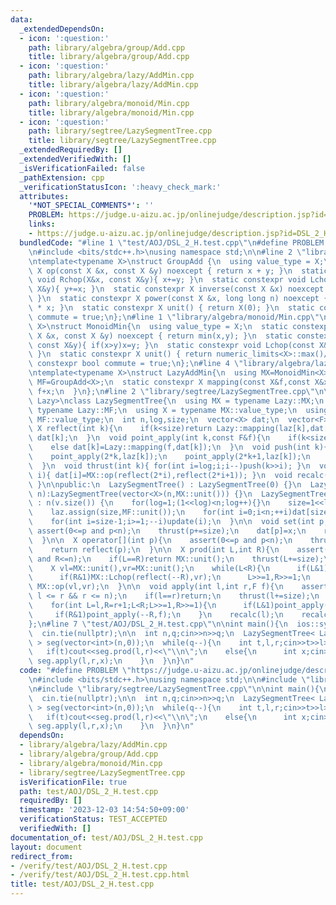```yaml
---
data:
  _extendedDependsOn:
  - icon: ':question:'
    path: library/algebra/group/Add.cpp
    title: library/algebra/group/Add.cpp
  - icon: ':question:'
    path: library/algebra/lazy/AddMin.cpp
    title: library/algebra/lazy/AddMin.cpp
  - icon: ':question:'
    path: library/algebra/monoid/Min.cpp
    title: library/algebra/monoid/Min.cpp
  - icon: ':question:'
    path: library/segtree/LazySegmentTree.cpp
    title: library/segtree/LazySegmentTree.cpp
  _extendedRequiredBy: []
  _extendedVerifiedWith: []
  _isVerificationFailed: false
  _pathExtension: cpp
  _verificationStatusIcon: ':heavy_check_mark:'
  attributes:
    '*NOT_SPECIAL_COMMENTS*': ''
    PROBLEM: https://judge.u-aizu.ac.jp/onlinejudge/description.jsp?id=DSL_2_H
    links:
    - https://judge.u-aizu.ac.jp/onlinejudge/description.jsp?id=DSL_2_H
  bundledCode: "#line 1 \"test/AOJ/DSL_2_H.test.cpp\"\n#define PROBLEM \"https://judge.u-aizu.ac.jp/onlinejudge/description.jsp?id=DSL_2_H\"\
    \n#include <bits/stdc++.h>\nusing namespace std;\n\n#line 2 \"library/algebra/group/Add.cpp\"\
    \ntemplate<typename X>\nstruct GroupAdd {\n  using value_type = X;\n  static constexpr\
    \ X op(const X &x, const X &y) noexcept { return x + y; }\n  static constexpr\
    \ void Rchop(X&x, const X&y){ x+=y; }\n  static constexpr void Lchop(const X&x,\
    \ X&y){ y+=x; }\n  static constexpr X inverse(const X &x) noexcept { return -x;\
    \ }\n  static constexpr X power(const X &x, long long n) noexcept { return X(n)\
    \ * x; }\n  static constexpr X unit() { return X(0); }\n  static constexpr bool\
    \ commute = true;\n};\n#line 1 \"library/algebra/monoid/Min.cpp\"\ntemplate<typename\
    \ X>\nstruct MonoidMin{\n  using value_type = X;\n  static constexpr X op(const\
    \ X &x, const X &y) noexcept { return min(x,y); }\n  static constexpr void Rchop(X&x,\
    \ const X&y){ if(x>y)x=y; }\n  static constexpr void Lchop(const X&x, X&y){ if(y>x)y=x;\
    \ }\n  static constexpr X unit() { return numeric_limits<X>::max()/2; }\n  static\
    \ constexpr bool commute = true;\n};\n#line 4 \"library/algebra/lazy/AddMin.cpp\"\
    \ntemplate<typename X>\nstruct LazyAddMin{\n  using MX=MonoidMin<X>;\n  using\
    \ MF=GroupAdd<X>;\n  static constexpr X mapping(const X&f,const X&x){\n    return\
    \ f+x;\n  }\n};\n#line 2 \"library/segtree/LazySegmentTree.cpp\"\n\ntemplate<typename\
    \ Lazy>\nclass LazySegmentTree{\n  using MX = typename Lazy::MX;\n  using MF =\
    \ typename Lazy::MF;\n  using X = typename MX::value_type;\n  using F = typename\
    \ MF::value_type;\n  int n,log,size;\n  vector<X> dat;\n  vector<F> laz;\n\n \
    \ X reflect(int k){\n    if(k<size)return Lazy::mapping(laz[k],dat[k]);\n    return\
    \ dat[k];\n  }\n  void point_apply(int k,const F&f){\n    if(k<size)MF::Lchop(f,laz[k]);\n\
    \    else dat[k]=Lazy::mapping(f,dat[k]);\n  }\n  void push(int k){\n    dat[k]=reflect(k);\n\
    \    point_apply(2*k,laz[k]);\n    point_apply(2*k+1,laz[k]);\n    laz[k]=MF::unit();\n\
    \  }\n  void thrust(int k){ for(int i=log;i;i--)push(k>>i); }\n  void update(int\
    \ i){ dat[i]=MX::op(reflect(2*i),reflect(2*i+1)); }\n  void recalc(int k){ while(k>>=1)update(k);\
    \ }\n\npublic:\n  LazySegmentTree() : LazySegmentTree(0) {}\n  LazySegmentTree(int\
    \ n):LazySegmentTree(vector<X>(n,MX::unit())) {}\n  LazySegmentTree(const vector<X>&v)\
    \ : n(v.size()) {\n    for(log=1;(1<<log)<n;log++){}\n    size=1<<log;\n    dat.assign(size<<1,MX::unit());\n\
    \    laz.assign(size,MF::unit());\n    for(int i=0;i<n;++i)dat[size+i]=v[i];\n\
    \    for(int i=size-1;i>=1;--i)update(i);\n  }\n\n  void set(int p,X x){\n   \
    \ assert(0<=p and p<n);\n    thrust(p+=size);\n    dat[p]=x;\n    recalc(p);\n\
    \  }\n\n  X operator[](int p){\n    assert(0<=p and p<n);\n    thrust(p+=size);\n\
    \    return reflect(p);\n  }\n\n  X prod(int L,int R){\n    assert(0<=L and L<=R\
    \ and R<=n);\n    if(L==R)return MX::unit();\n    thrust(L+=size);\n    thrust((R+=size-1)++);\n\
    \    X vl=MX::unit(),vr=MX::unit();\n    while(L<R){\n      if(L&1)MX::Rchop(vl,reflect(L++));\n\
    \      if(R&1)MX::Lchop(reflect(--R),vr);\n      L>>=1,R>>=1;\n    }\n    return\
    \ MX::op(vl,vr);\n  }\n\n  void apply(int l,int r,F f){\n    assert(0 <= l &&\
    \ l <= r && r <= n);\n    if(l==r)return;\n    thrust(l+=size);\n    thrust(r+=size-1);\n\
    \    for(int L=l,R=r+1;L<R;L>>=1,R>>=1){\n      if(L&1)point_apply(L++,f);\n \
    \     if(R&1)point_apply(--R,f);\n    }\n    recalc(l);\n    recalc(r);\n  }\n\
    };\n#line 7 \"test/AOJ/DSL_2_H.test.cpp\"\n\nint main(){\n  ios::sync_with_stdio(false);\n\
    \  cin.tie(nullptr);\n\n  int n,q;cin>>n>>q;\n  LazySegmentTree< LazyAddMin<int>\
    \ > seg(vector<int>(n,0));\n  while(q--){\n    int t,l,r;cin>>t>>l>>r;r++;\n \
    \   if(t)cout<<seg.prod(l,r)<<\"\\n\";\n    else{\n      int x;cin>>x;\n     \
    \ seg.apply(l,r,x);\n    }\n  }\n}\n"
  code: "#define PROBLEM \"https://judge.u-aizu.ac.jp/onlinejudge/description.jsp?id=DSL_2_H\"\
    \n#include <bits/stdc++.h>\nusing namespace std;\n\n#include \"library/algebra/lazy/AddMin.cpp\"\
    \n#include \"library/segtree/LazySegmentTree.cpp\"\n\nint main(){\n  ios::sync_with_stdio(false);\n\
    \  cin.tie(nullptr);\n\n  int n,q;cin>>n>>q;\n  LazySegmentTree< LazyAddMin<int>\
    \ > seg(vector<int>(n,0));\n  while(q--){\n    int t,l,r;cin>>t>>l>>r;r++;\n \
    \   if(t)cout<<seg.prod(l,r)<<\"\\n\";\n    else{\n      int x;cin>>x;\n     \
    \ seg.apply(l,r,x);\n    }\n  }\n}\n"
  dependsOn:
  - library/algebra/lazy/AddMin.cpp
  - library/algebra/group/Add.cpp
  - library/algebra/monoid/Min.cpp
  - library/segtree/LazySegmentTree.cpp
  isVerificationFile: true
  path: test/AOJ/DSL_2_H.test.cpp
  requiredBy: []
  timestamp: '2023-12-03 14:54:50+09:00'
  verificationStatus: TEST_ACCEPTED
  verifiedWith: []
documentation_of: test/AOJ/DSL_2_H.test.cpp
layout: document
redirect_from:
- /verify/test/AOJ/DSL_2_H.test.cpp
- /verify/test/AOJ/DSL_2_H.test.cpp.html
title: test/AOJ/DSL_2_H.test.cpp
---
```

